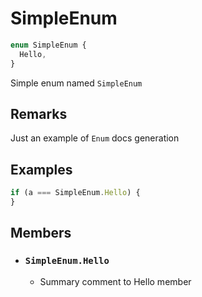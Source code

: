 # SimpleEnum

```typescript
enum SimpleEnum {
  Hello,
}
```

Simple enum named `SimpleEnum`

## Remarks

Just an example of `Enum` docs generation

## Examples

```typescript
if (a === SimpleEnum.Hello) {
}
```

## Members

- ### `SimpleEnum.Hello`

  - Summary comment to Hello member
